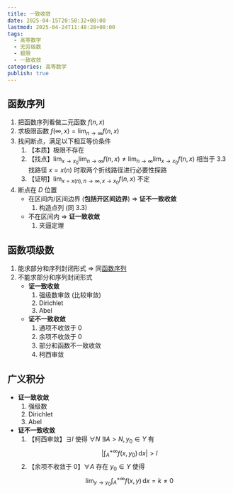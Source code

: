 ```yaml
---
title: 一致收敛
date: 2025-04-15T20:50:32+08:00
lastmod: 2025-04-24T11:48:28+08:00
tags:
  - 高等数学
  - 无穷级数
  - 极限
  - 一致收敛
categories: 高等数学
publish: true
---
```


## 函数序列

1. 把函数序列看做二元函数 $f(n,x)$
2. 求极限函数 $f(\infty,x)=\lim_{ n \to \infty }f(n,x)$
3. 找间断点，满足以下相互等价条件
	1. 【本质】极限不存在
	2. 【找点】$\lim_{ x \to x_{0} }\lim_{ n \to \infty }f(n,x)\neq \lim_{ n \to \infty }\lim_{ x \to x_{0} }f(n,x)$
		相当于 3.3 找路径 $x=x(n)$ 时取两个折线路径进行必要性探路
	 3. 【证明】$\lim_{ x = x(n),n\to \infty,x\to x_{0} }f(n,x)$ 不定
4. 断点在 $D$ 位置
	- 在区间内/区间边界 (**包括开区间边界**) 
		$\Rightarrow$ **证不一致收敛**
		1. 构造点列 (同 3.3)
	- 不在区间内
		$\Rightarrow$ **证一致收敛**
		1. 夹逼定理

## 函数项级数

1. 能求部分和序列封闭形式 $\Rightarrow$ 同[函数序列](%E4%B8%80%E8%87%B4%E6%94%B6%E6%95%9B.md#)
2. 不能求部分和序列封闭形式
	- **证一致收敛**
		1. 强级数审敛 (比较审敛)
		2. Dirichlet
		3. Abel
	- **证不一致收敛**
		1. 通项不收敛于 $0$
		2. 余项不收敛于 $0$
		3. 部分和函数不一致收敛
		4. 柯西审敛

## 广义积分

- **证一致收敛**
	1. 强级数
	2. Dirichlet
	3. Abel
- **证不一致收敛**
	1. 【柯西审敛】$\exists l$ 使得  $\forall N$ $\exists A>N,y_{0}\in Y$ 有 $$\left|\int_{A}^{+\infty} f(x,y_{0}) \, \mathrm{d}x \right| > l$$
	2. 【余项不收敛于 $0$】$\forall A$ 存在 $y_{0}\in Y$ 使得 $$\lim_{ y \to y_{0} } \int_{A}^{+\infty} f(x,y) \, \mathrm{d}x = k \neq 0$$
